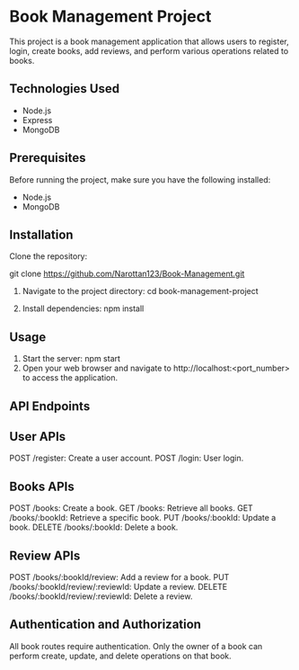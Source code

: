 # Book Management Project

This project is a book management application that allows users to register, login, create books, add reviews, and perform various operations related to books.

## Technologies Used

- Node.js
- Express
- MongoDB

## Prerequisites

Before running the project, make sure you have the following installed:

- Node.js
- MongoDB

## Installation

 Clone the repository:

   git clone https://github.com/Narottan123/Book-Management.git

1. Navigate to the project directory:    cd book-management-project

2. Install dependencies:  npm install

## Usage

1. Start the server:  npm start
2. Open your web browser and navigate to http://localhost:<port_number> to access the application.

## API Endpoints

## User APIs

POST /register: Create a user account.
POST /login: User login.

## Books APIs

POST /books: Create a book.
GET /books: Retrieve all books.
GET /books/:bookId: Retrieve a specific book.
PUT /books/:bookId: Update a book.
DELETE /books/:bookId: Delete a book.

## Review APIs

POST /books/:bookId/review: Add a review for a book.
PUT /books/:bookId/review/:reviewId: Update a review.
DELETE /books/:bookId/review/:reviewId: Delete a review.

## Authentication and Authorization

All book routes require authentication.
Only the owner of a book can perform create, update, and delete operations on that book.






